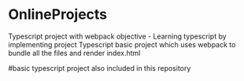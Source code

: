 # OnlineProjects
Typescript project with webpack 
objective - Learning typescript by implementing project
Typescript basic project which uses webpack to bundle all the files and render index.html

#basic typescript project also included in this repository
